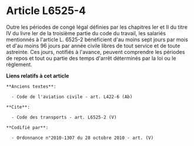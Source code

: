 # Article L6525-4

Outre les périodes de congé légal définies par les chapitres Ier et II du titre IV du livre Ier de la troisième partie du
code du travail, les salariés mentionnés à l'article L. 6525-2 bénéficient d'au moins sept jours par mois et d'au moins 96
jours par année civile libres de tout service et de toute astreinte. Ces jours, notifiés à l'avance, peuvent comprendre les
périodes de repos et tout ou partie des temps d'arrêt déterminés par la loi ou le règlement.

**Liens relatifs à cet article**

	**Anciens textes**:

	  - Code de l'aviation civile - art. L422-6 (Ab)

	**Cite**:

	  - Code des transports - art. L6525-2 (V)

	**Codifié par**:

	  - Ordonnance n°2010-1307 du 28 octobre 2010 - art. (V)
